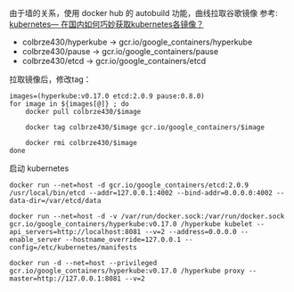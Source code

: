 由于墙的关系，使用 docker hub 的 autobuild 功能，曲线拉取谷歌镜像
参考: [kubernetes— 在国内如何巧妙获取kubernetes各镜像？](https://www.jianshu.com/p/11a804080230)

- colbrze430/hyperkube -> gcr.io/google_containers/hyperkube
- colbrze430/pause -> gcr.io/google_containers/pause
- colbrze430/etcd -> gcr.io/google_containers/etcd


拉取镜像后，修改tag：
```
images=(hyperkube:v0.17.0 etcd:2.0.9 pause:0.8.0)  
for image in ${images[@]} ; do
    docker pull colbrze430/$image

    docker tag colbrze430/$image gcr.io/google_containers/$image

    docker rmi colbrze430/$image
done
```

启动 kubernetes
```
docker run --net=host -d gcr.io/google_containers/etcd:2.0.9 /usr/local/bin/etcd --addr=127.0.0.1:4002 --bind-addr=0.0.0.0:4002 --data-dir=/var/etcd/data

docker run --net=host -d -v /var/run/docker.sock:/var/run/docker.sock  gcr.io/google_containers/hyperkube:v0.17.0 /hyperkube kubelet --api_servers=http://localhost:8081 --v=2 --address=0.0.0.0 --enable_server --hostname_override=127.0.0.1 --config=/etc/kubernetes/manifests

docker run -d --net=host --privileged gcr.io/google_containers/hyperkube:v0.17.0 /hyperkube proxy --master=http://127.0.0.1:8081 --v=2

```